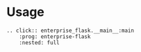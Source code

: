 # Usage

```{eval-rst}
.. click:: enterprise_flask.__main__:main
    :prog: enterprise-flask
    :nested: full
```
